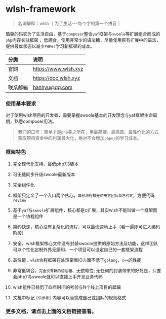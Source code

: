 # wlsh-framework

> 名词解释：wlsh（ 为了生活---每个字的第一个拼音 ）

酷毙的码农为了生活自由，基于`composer`整合`yaf`框架与`swoole`等扩展组合而成的`php`内存长驻框架
，低耦合，使用非常少的语法糖，尽量使用原有扩展中的语法，提供最优状态以减少`PHPer`学习新框架的成本。

| 分类 | 说明 |
| :------ | :------ |
官网|https://www.wlsh.xyz
文档|https://doc.wlsh.xyz
联系邮箱|hanhyu@qq.com

### 使用基本要求

对于使用wlsh项目的开发者，需要掌握swoole基本的开发理念与yaf框架生命周期，熟悉composer用法。

> 我们的口号：简单才是`php`美之所在，用最简捷、最高效、最性价比的方式获取项目资金中的利润最大化，绝对不会增加`phper`的学习成本。

### 框架特色

1. 完全现代化支持，最低php7.3版本

2. 可无缝同步升级swoole最新版本

3. 完全组件化

4. 框架只定义了一个入口两个核心，`其他流程都是使用方团队自己约定`，方便代码`review`

5. 基于`yaf`与`swoole`扩展组件，核心都是c扩展，其实wlsh不能叫做一个框架而是一个协程组件

6. 简约快速，核心没有复杂化的流程，可以最快速地上手（看一遍即可进入编码阶段）

7. 安全，wlsh框架核心文件没有封装swoole提供的原始方法及功能，这样团队可以个性化定制外界无感知、一个项目可以设定自己的一套框架流程

8. 高性能，`wlsh`协程框架在处理密集IO方面不低于`golang`、`c++`的性能

9. 非常低耦合，`完全没有新的语法糖`、无依赖性; 无任何的封装带来的好处是，只要会php7与swoole就可以直接上手开发业务代码

10. wlsh组件已经历了四年时间的考验与N个线上项目的蹂躏

11. 文档中标记 `[供参考]` 内容可以替换成自己或团队的规则格式

### 更多文档，请点击上面的文档链接查看。
